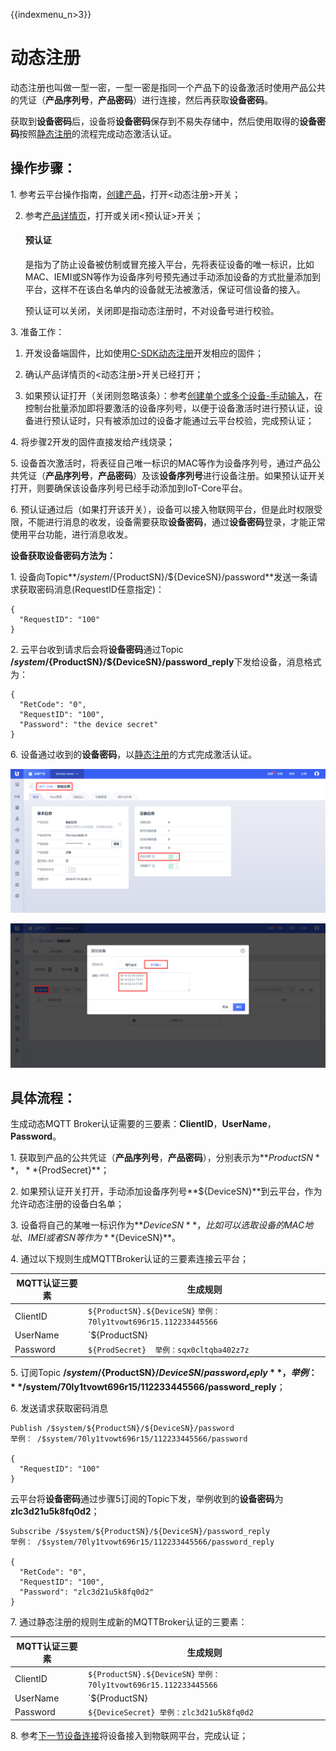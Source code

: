 {{indexmenu_n>3}}

# 动态注册

动态注册也叫做一型一密，一型一密是指同一个产品下的设备激活时使用产品公共的凭证（**产品序列号**，**产品密码**）进行连接，然后再获取**设备密码**。

获取到**设备密码**后，设备将**设备密码**保存到不易失存储中，然后使用取得的**设备密码**按照[静态注册](unique-certificate-per-device_authentication)的流程完成动态激活认证。

## 操作步骤：

1\. 参考云平台操作指南，[创建产品](../../console_guide/product_device/create_products)，打开<动态注册>开关；

2. 参考[产品详情页](../../console_guide/product_device/create_products#产品详情)，打开或关闭<预认证>开关；

      #### 预认证  
	  
	  是指为了防止设备被仿制或冒充接入平台，先将表征设备的唯一标识，比如MAC、IEMI或SN等作为设备序列号预先通过手动添加设备的方式批量添加到平台，这样不在该白名单内的设备就无法被激活，保证可信设备的接入。
	  
	  预认证可以关闭，关闭即是指动态注册时，不对设备号进行校验。
	  
3\. 准备工作：

   1. 开发设备端固件，比如使用[C-SDK动态注册](../../device_develop_guide/c_sdk_example/mqttinterface#动态认证)开发相应的固件；

   2. 确认产品详情页的<动态注册>开关已经打开；

   3. 如果预认证打开（关闭则忽略该条）：参考[创建单个或多个设备-手动输入](../../console_guide/product_device/create_devcies#创建单个或多个设备)，在控制台批量添加即将要激活的设备序列号，以便于设备激活时进行预认证，设备进行预认证时，只有被添加过的设备才能通过云平台校验，完成预认证；


4\. 将步骤2开发的固件直接发给产线烧录；

5\. 设备首次激活时，将表征自己唯一标识的MAC等作为设备序列号，通过产品公共凭证（**产品序列号**，**产品密码**）及该**设备序列号**进行设备注册。如果预认证开关打开，则要确保该设备序列号已经手动添加到IoT-Core平台。

6\. 预认证通过后（如果打开该开关），设备可以接入物联网平台，但是此时权限受限，不能进行消息的收发，设备需要获取**设备密码**，通过**设备密码**登录，才能正常使用平台功能，进行消息收发。

**设备获取设备密码方法为：**

1\. 设备向Topic**/$system/${ProductSN}/${DeviceSN}/password**发送一条请求获取密码消息(RequestID任意指定)：

```
{
  "RequestID": "100"
}
```

2\. 云平台收到请求后会将**设备密码**通过Topic **/$system/${ProductSN}/${DeviceSN}/password\_reply**下发给设备，消息格式为：

```
{
  "RetCode": "0", 
  "RequestID": "100",
  "Password": "the device secret"
}
```

6\. 设备通过收到的**设备密码**，以[静态注册](../../device_develop_guide/authenticate_devices/unique-certificate-per-device_authentication)的方式完成激活认证。



![动态注册](../../images/动态注册.png)

![](../../images/手动生成.png)

## 具体流程：

生成动态MQTT Broker认证需要的三要素：**ClientID**，**UserName**，**Password**。

1\. 获取到产品的公共凭证（**产品序列号**，**产品密码**），分别表示为**${ProductSN}**，**${ProdSecret}**；

2\. 如果预认证开关打开，手动添加设备序列号**${DeviceSN}**到云平台，作为允许动态注册的设备白名单；

3\. 设备将自己的某唯一标识作为**${DeviceSN}**，比如可以选取设备的MAC地址、IMEI或者SN等作为**${DeviceSN}**。

4\. 通过以下规则生成MQTTBroker认证的三要素连接云平台；

|MQTT认证三要素| 生成规则|
|---|---|
|ClientID | `${ProductSN}.${DeviceSN}` `举例：70ly1tvowt696r15.112233445566`|
|UserName | `${ProductSN}|${DeviceSN}|${authmode}`  `举例：70ly1tvowt696r15|112233445566|2` `authmode: 1 表示静态注册；2表示动态注册`|
|Password | `${ProdSecret}  举例：sqx0cltqba402z7z`|

5\. 订阅Topic **/$system/${ProductSN}/${DeviceSN}/password_reply**，举例：**/$system/70ly1tvowt696r15/112233445566/password_reply**；

6\. 发送请求获取密码消息

```
Publish /$system/${ProductSN}/${DeviceSN}/password
举例： /$system/70ly1tvowt696r15/112233445566/password

{
  "RequestID": "100"
}
```

云平台将**设备密码**通过步骤5订阅的Topic下发，举例收到的**设备密码**为**zlc3d21u5k8fq0d2**；

```
Subscribe /$system/${ProductSN}/${DeviceSN}/password_reply
举例： /$system/70ly1tvowt696r15/112233445566/password_reply

{
  "RetCode": "0", 
  "RequestID": "100",
  "Password": "zlc3d21u5k8fq0d2"
}
```

7\. 通过静态注册的规则生成新的MQTTBroker认证的三要素：

|MQTT认证三要素|生成规则|
|---|---|
|ClientID | `${ProductSN}.${DeviceSN}` `举例：70ly1tvowt696r15.112233445566`|
|UserName | `${ProductSN}|${DeviceSN}|${authmode}` `举例：70ly1tvowt696r15|112233445566|1` `authmode: 1 表示静态注册；2表示动态注册`|
|Password | `${DeviceSecret} 举例：zlc3d21u5k8fq0d2`|

8\. 参考[下一节设备连接](../../device_develop_guide/connecting_devices)将设备接入到物联网平台，完成认证；
